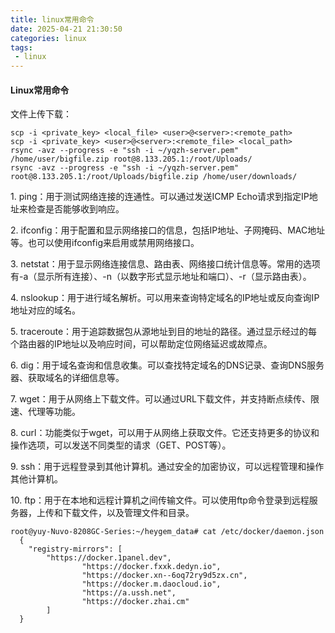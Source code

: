 ```yaml
---
title: linux常用命令
date: 2025-04-21 21:30:50
categories: linux
tags: 
 - linux
---
```


#### Linux常用命令
文件上传下载：
```
scp -i <private_key> <local_file> <user>@<server>:<remote_path>
scp -i <private_key> <user>@<server>:<remote_file> <local_path>
rsync -avz --progress -e "ssh -i ~/yqzh-server.pem" /home/user/bigfile.zip root@8.133.205.1:/root/Uploads/
rsync -avz --progress -e "ssh -i ~/yqzh-server.pem" root@8.133.205.1:/root/Uploads/bigfile.zip /home/user/downloads/

```

1\. ping：用于测试网络连接的连通性。可以通过发送ICMP Echo请求到指定IP地址来检查是否能够收到响应。

2\. ifconfig：用于配置和显示网络接口的信息，包括IP地址、子网掩码、MAC地址等。也可以使用ifconfig来启用或禁用网络接口。

3\. netstat：用于显示网络连接信息、路由表、网络接口统计信息等。常用的选项有-a（显示所有连接）、-n（以数字形式显示地址和端口）、-r（显示路由表）。

4\. nslookup：用于进行域名解析。可以用来查询特定域名的IP地址或反向查询IP地址对应的域名。

5\. traceroute：用于追踪数据包从源地址到目的地址的路径。通过显示经过的每个路由器的IP地址以及响应时间，可以帮助定位网络延迟或故障点。

6\. dig：用于域名查询和信息收集。可以查找特定域名的DNS记录、查询DNS服务器、获取域名的详细信息等。

7\. wget：用于从网络上下载文件。可以通过URL下载文件，并支持断点续传、限速、代理等功能。

8\. curl：功能类似于wget，可以用于从网络上获取文件。它还支持更多的协议和操作选项，可以发送不同类型的请求（GET、POST等）。

9\. ssh：用于远程登录到其他计算机。通过安全的加密协议，可以远程管理和操作其他计算机。

10\. ftp：用于在本地和远程计算机之间传输文件。可以使用ftp命令登录到远程服务器，上传和下载文件，以及管理文件和目录。

```
root@yuy-Nuvo-8208GC-Series:~/heygem_data# cat /etc/docker/daemon.json
  {
    "registry-mirrors": [
        "https://docker.1panel.dev",
                "https://docker.fxxk.dedyn.io",
                "https://docker.xn--6oq72ry9d5zx.cn",
                "https://docker.m.daocloud.io",
                "https://a.ussh.net",
                "https://docker.zhai.cm"
        ]
  }
```